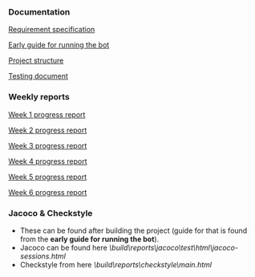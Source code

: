 ### Documentation
[Requirement specification](https://github.com/SamiP7/TiraLab-ChessBot2020/blob/master/documentation/requirement%20specification.md)

[Early guide for running the bot](https://github.com/SamiP7/TiraLab-ChessBot2020/blob/master/documentation/guide%20to%20run%20the%20program.md)

[Project structure](https://github.com/SamiP7/TiraLab-ChessBot2020/blob/master/documentation/structure.md)

[Testing document](https://github.com/SamiP7/TiraLab-ChessBot2020/blob/master/documentation/testing.md)

### Weekly reports
[Week 1 progress report](https://github.com/SamiP7/TiraLab-ChessBot2020/blob/master/documentation/week%201%20report.md)

[Week 2 progress report](https://github.com/SamiP7/TiraLab-ChessBot2020/blob/master/documentation/week%202%20report.md)

[Week 3 progress report](https://github.com/SamiP7/TiraLab-ChessBot2020/blob/master/documentation/week%203%20report.md)

[Week 4 progress report](https://github.com/SamiP7/TiraLab-ChessBot2020/blob/master/documentation/week%204%20report.md)

[Week 5 progress report](https://github.com/SamiP7/TiraLab-ChessBot2020/blob/master/documentation/week%205%20report.md)

[Week 6 progress report](https://github.com/SamiP7/TiraLab-ChessBot2020/blob/master/documentation/week%206%20report.md)


### Jacoco & Checkstyle
* These can be found after building the project (guide for that is found from the **early guide for running the bot**).
* Jacoco can be found here *\build\reports\jacoco\test\html\jacoco-sessions.html*
* Checkstyle from here *\build\reports\checkstyle\main.html*
